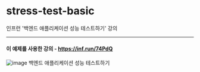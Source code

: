 # stress-test-basic
인프런 '백엔드 애플리케이션 성능 테스트하기' 강의

---

#### 이 예제를 사용한 강의 - https://inf.run/74PdQ
![image](https://cdn.inflearn.com/public/courses/332441/cover/376b2d69-cd5d-4fda-8636-55f37a34f8c4/332441.png)
백엔드 애플리케이션 성능 테스트하기
